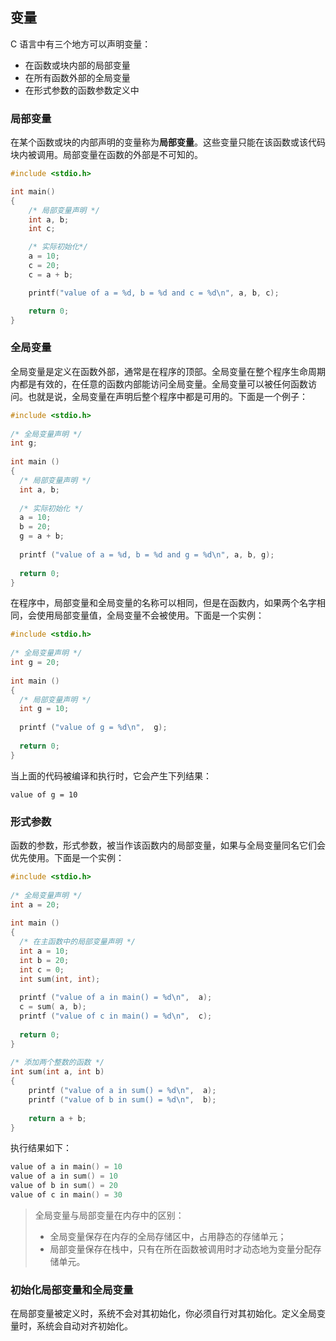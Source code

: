 ## 变量

C 语言中有三个地方可以声明变量：

+ 在函数或块内部的局部变量
+ 在所有函数外部的全局变量
+ 在形式参数的函数参数定义中

### 局部变量

在某个函数或块的内部声明的变量称为**局部变量**。这些变量只能在该函数或该代码块内被调用。局部变量在函数的外部是不可知的。

```C
#include <stdio.h>

int main()
{
    /* 局部变量声明 */
    int a, b;
    int c;

    /* 实际初始化*/
    a = 10;
    c = 20;
    c = a + b;

    printf("value of a = %d, b = %d and c = %d\n", a, b, c);

    return 0;
}
```

### 全局变量
全局变量是定义在函数外部，通常是在程序的顶部。全局变量在整个程序生命周期内都是有效的，在任意的函数内部能访问全局变量。全局变量可以被任何函数访问。也就是说，全局变量在声明后整个程序中都是可用的。下面是一个例子：
```c
#include <stdio.h>
 
/* 全局变量声明 */
int g;
 
int main ()
{
  /* 局部变量声明 */
  int a, b;
 
  /* 实际初始化 */
  a = 10;
  b = 20;
  g = a + b;
 
  printf ("value of a = %d, b = %d and g = %d\n", a, b, g);
 
  return 0;
}
```

在程序中，局部变量和全局变量的名称可以相同，但是在函数内，如果两个名字相同，会使用局部变量值，全局变量不会被使用。下面是一个实例：

```c
#include <stdio.h>
 
/* 全局变量声明 */
int g = 20;
 
int main ()
{
  /* 局部变量声明 */
  int g = 10;
 
  printf ("value of g = %d\n",  g);
 
  return 0;
}
```
当上面的代码被编译和执行时，它会产生下列结果：

```
value of g = 10
```

### 形式参数

函数的参数，形式参数，被当作该函数内的局部变量，如果与全局变量同名它们会优先使用。下面是一个实例：

```c
#include <stdio.h>
 
/* 全局变量声明 */
int a = 20;
 
int main ()
{
  /* 在主函数中的局部变量声明 */
  int a = 10;
  int b = 20;
  int c = 0;
  int sum(int, int);
 
  printf ("value of a in main() = %d\n",  a);
  c = sum( a, b);
  printf ("value of c in main() = %d\n",  c);
 
  return 0;
}
 
/* 添加两个整数的函数 */
int sum(int a, int b)
{
    printf ("value of a in sum() = %d\n",  a);
    printf ("value of b in sum() = %d\n",  b);
 
    return a + b;
}
```

执行结果如下：

```C
value of a in main() = 10
value of a in sum() = 10
value of b in sum() = 20
value of c in main() = 30
```

> 全局变量与局部变量在内存中的区别：
>+ 全局变量保存在内存的全局存储区中，占用静态的存储单元；
> + 局部变量保存在栈中，只有在所在函数被调用时才动态地为变量分配存储单元。


### 初始化局部变量和全局变量

在局部变量被定义时，系统不会对其初始化，你必须自行对其初始化。定义全局变量时，系统会自动对齐初始化。
